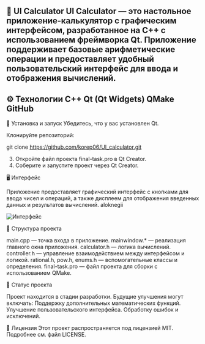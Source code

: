 📐 UI Calculator
UI Calculator — это настольное приложение-калькулятор с графическим интерфейсом, разработанное на C++ с использованием фреймворка Qt. Приложение поддерживает базовые арифметические операции и предоставляет удобный пользовательский интерфейс для ввода и отображения вычислений.​
------------------------------------------------------------------------------------------------------------------------------------------------------------------------------------------------------------------------------------------------------------------------------------
⚙️ Технологии
C++
Qt (Qt Widgets)
QMake​
GitHub
------------------------------------------------------------------------------------------------------------------------------------------------------------------------------------------------------------------------------------------------------------------------------------
🚀 Установка и запуск
Убедитесь, что у вас установлен Qt.

Клонируйте репозиторий:​

git clone https://github.com/korep06/UI_calculator.git

3. Откройте файл проекта final-task.pro в Qt Creator.
4. Соберите и запустите проект через Qt Creator.​

🖥️ Интерфейс

Приложение предоставляет графический интерфейс с кнопками для ввода чисел и операций, а также дисплеем для отображения введенных данных и результатов вычислений.​
aloknegii

![Интерфейс]()

📂 Структура проекта

main.cpp — точка входа в приложение.
mainwindow.* — реализация главного окна приложения.
calculator.h — логика вычислений.
controller.h — управление взаимодействием между интерфейсом и логикой.
rational.h, pow.h, enums.h — вспомогательные классы и определения.
final-task.pro — файл проекта для сборки с использованием QMake.​

📌 Статус проекта

Проект находится в стадии разработки. Будущие улучшения могут включать:​
Поддержку дополнительных математических функций.
Улучшение пользовательского интерфейса.
Обработку ошибок и исключений.​

📄 Лицензия
Этот проект распространяется под лицензией MIT. Подробнее см. файл LICENSE.​
